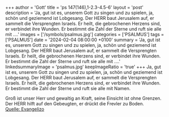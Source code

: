 +++
author = 'Gott'
title = 'ps 147(146),1-2.3-4.5-6'
layout = 'post'
description = 'Ja, gut ist es, unserem Gott zu singen und zu spielen, ja, schön und geziemend ist Lobgesang. Der HERR baut Jerusalem auf, er sammelt die Versprengten Israels. Er heilt, die gebrochenen Herzens sind, er verbindet ihre Wunden. Er bestimmt die Zahl der Sterne und ruft sie alle mit ....'
images = ['/symbols/psalmus.jpg']
categories = ['PSALMUS']
tags = ['PSALMUS']
date = '2024-02-04 08:00:00 +0100'
summary = 'Ja, gut ist es, unserem Gott zu singen und zu spielen, ja, schön und geziemend ist Lobgesang. Der HERR baut Jerusalem auf, er sammelt die Versprengten Israels. Er heilt, die gebrochenen Herzens sind, er verbindet ihre Wunden. Er bestimmt die Zahl der Sterne und ruft sie alle mit ....'
linkedsummaryImage = 'psalmus.jpg'
keepImageRatio = 'true'
+++
Ja, gut ist es, unserem Gott zu singen und zu spielen, ja, schön und geziemend ist Lobgesang.
Der HERR baut Jerusalem auf, er sammelt die Versprengten Israels.
Er heilt, die gebrochenen Herzens sind, er verbindet ihre Wunden.
Er bestimmt die Zahl der Sterne und ruft sie alle mit Namen.<!--more-->

Groß ist unser Herr und gewaltig an Kraft, seine Einsicht ist ohne Grenzen.
Der HERR hilft auf den Gebeugten, er drückt die Frevler zu Boden.<br> [Quelle: Evangelizo](https://evangeliumtagfuertag.org/DE/gospel)